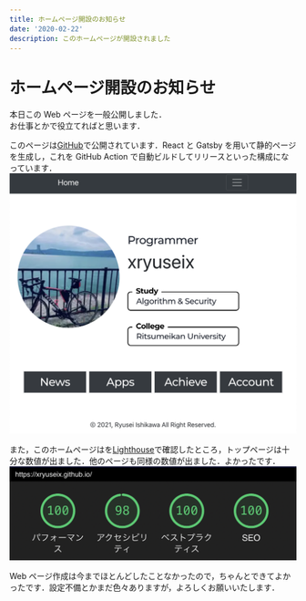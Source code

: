 ```yaml
---
title: ホームページ開設のお知らせ
date: '2020-02-22'
description: このホームページが開設されました
---
```


# ホームページ開設のお知らせ

本日この Web ページを一般公開しました．  
お仕事とかで役立てればと思います．

このページは[GitHub](https://github.com/xryuseix/xryuseix.github.io)で公開されています．React と Gatsby を用いて静的ページを生成し，これを GitHub Action で自動ビルドしてリリースといった構成になっています．  
![top](./top.png)

また，このホームページはを[Lighthouse](https://chrome.google.com/webstore/detail/lighthouse/blipmdconlkpinefehnmjammfjpmpbjk?hl=ja)で確認したところ，トップページは十分な数値が出ました．他のページも同様の数値が出ました．よかったです．  
![lighthouse](./lighthouse.png)

Web ページ作成は今までほとんどしたことなかったので，ちゃんとできてよかったです．設定不備とかまだ色々ありますが，よろしくお願いいたします．
